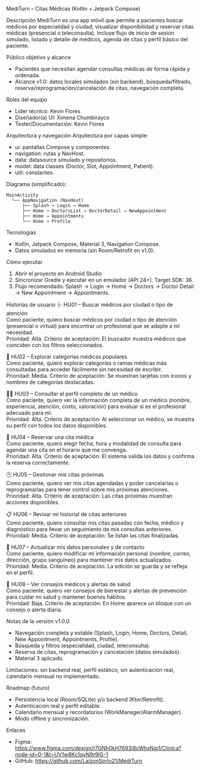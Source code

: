 MediTurn – Citas Médicas (Kotlin + Jetpack Compose)

Descripción
MediTurn es una app móvil que permite a pacientes buscar médicos por especialidad y ciudad, visualizar disponibilidad y reservar citas médicas (presencial o teleconsulta). Incluye flujo de inicio de sesión simulado, listado y detalle de médicos, agenda de citas y perfil básico del paciente.

Público objetivo y alcance
- Pacientes que necesitan agendar consultas médicas de forma rápida y ordenada.
- Alcance v1.0: datos locales simulados (sin backend), búsqueda/filtrado, reserva/reprogramación/cancelación de citas, navegación completa.

Roles del equipo
- Líder técnico: Kevin Flores
- Diseñador(a) UI: Ximena Chumbirayco
- Tester/Documentación: Kevin Flores

Arquitectura y navegación
Arquitectura por capas simple:
- ui: pantallas Compose y componentes.
- navigation: rutas y NavHost.
- data: datasource simulado y repositorios.
- model: data classes (Doctor, Slot, Appointment, Patient).
- util: constantes.

Diagrama (simplificado):

```
MainActivity
  └── AppNavigation (NavHost)
      ├── Splash → Login → Home
      ├── Home → DoctorsList → DoctorDetail → NewAppointment
      ├── Home → Appointments
      └── Home → Profile
```

Tecnologías
- Kotlin, Jetpack Compose, Material 3, Navigation Compose.
- Datos simulados en memoria (sin Room/Retrofit en v1.0).

Cómo ejecutar
1. Abrir el proyecto en Android Studio
2. Sincronizar Gradle y ejecutar en un emulador (API 24+). Target SDK: 36.
3. Flujo recomendado: Splash → Login → Home → Doctors → Doctor Detail → New Appointment → Appointments.

Historias de usuario
🩺 HU01 – Buscar médicos por ciudad o tipo de atención  
Como paciente, quiero buscar médicos por ciudad o tipo de atención (presencial o virtual) para encontrar un profesional que se adapte a mi necesidad.  
Prioridad: Alta. Criterio de aceptación: El buscador muestra médicos que coinciden con los filtros seleccionados.

💊 HU02 – Explorar categorías médicas populares  
Como paciente, quiero explorar categorías o ramas médicas más consultadas para acceder fácilmente sin necesidad de escribir.  
Prioridad: Media. Criterio de aceptación: Se muestran tarjetas con íconos y nombres de categorías destacadas.

👨‍⚕ HU03 – Consultar el perfil completo de un médico  
Como paciente, quiero ver la información completa de un médico (nombre, experiencia, atención, costo, valoración) para evaluar si es el profesional adecuado para mí.  
Prioridad: Alta. Criterio de aceptación: Al seleccionar un médico, se muestra su perfil con todos los datos disponibles.

📅 HU04 – Reservar una cita médica  
Como paciente, quiero elegir fecha, hora y modalidad de consulta para agendar una cita en el horario que me convenga.  
Prioridad: Alta. Criterio de aceptación: El sistema valida los datos y confirma la reserva correctamente.

🕒 HU05 – Gestionar mis citas próximas  
Como paciente, quiero ver mis citas agendadas y poder cancelarlas o reprogramarlas para tener control sobre mis próximas atenciones.  
Prioridad: Alta. Criterio de aceptación: Las citas próximas muestran acciones disponibles.

📋 HU06 – Revisar mi historial de citas anteriores  
Como paciente, quiero consultar mis citas pasadas con fecha, médico y diagnóstico para llevar un seguimiento de mis consultas anteriores.  
Prioridad: Media. Criterio de aceptación: Se listan las citas finalizadas.

👤 HU07 – Actualizar mis datos personales y de contacto  
Como paciente, quiero modificar mi información personal (nombre, correo, dirección, grupo sanguíneo) para mantener mis datos actualizados.  
Prioridad: Media. Criterio de aceptación: La edición se guarda y se refleja en el perfil.

💬 HU08 – Ver consejos médicos y alertas de salud  
Como paciente, quiero ver consejos de bienestar y alertas de prevención para cuidar mi salud y mantener buenos hábitos.  
Prioridad: Baja. Criterio de aceptación: En Home aparece un bloque con un consejo o alerta diaria.

Notas de la versión v1.0.0
- Navegación completa y estable (Splash, Login, Home, Doctors, Detail, New Appointment, Appointments, Profile).
- Búsqueda y filtros (especialidad, ciudad, teleconsulta).
- Reserva de citas, reprogramación y cancelación (datos simulados). 
- Material 3 aplicado.

Limitaciones: sin backend real, perfil estático, sin autenticación real, calendario mensual no implementado.

Roadmap (futuro)
- Persistencia local (Room/SQLite) y/o backend (Ktor/Retrofit).
- Autenticación real y perfil editable.
- Calendario mensual y recordatorios (WorkManager/AlarmManager).
- Modo offline y sincronización.

Enlaces
- Figma: https://www.figma.com/design/t7GNh0kH7693i8cWhxNjp1/Clinica?node-id=0-1&t=UV1w8Kc1qvN9r9IG-1
- GitHub: https://github.com/LaizonSorlo21/MediTurn
